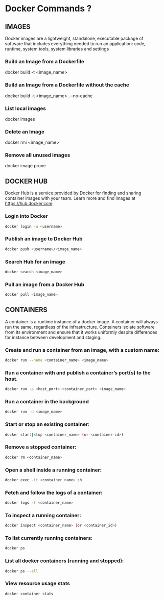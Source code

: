 # Docker Commands ?

## IMAGES

Docker images are a lightweight, standalone, executable package
of software that includes everything needed to run an application:
code, runtime, system tools, system libraries and settings

### Build an Image from a Dockerfile
docker build -t <image_name>

### Build an Image from a Dockerfile without the cache
docker build -t <image_name> . –no-cache

### List local images
docker images

### Delete an Image
docker rmi <image_name>

### Remove all unused images
docker image prune 


## DOCKER HUB
Docker Hub is a service provided by Docker for finding and sharing
container images with your team. Learn more and find images
at https://hub.docker.com

### Login into Docker
```bash
docker login -u <username>
```

### Publish an image to Docker Hub

```bash
docker push <username>/<image_name>
```
### Search Hub for an image

```bash
docker search <image_name>
```
### Pull an image from a Docker Hub
```bash
docker pull <image_name>
```

## CONTAINERS
A container is a runtime instance of a docker image. A container
will always run the same, regardless of the infrastructure.
Containers isolate software from its environment and ensure
that it works uniformly despite differences for instance between
development and staging.

### Create and run a container from an image, with a custom name:
```bash
docker run --name <container_name> <image_name>
```
### Run a container with and publish a container’s port(s) to the host.
```bash
docker run -p <host_port>:<container_port> <image_name>
```
### Run a container in the background
```bash
docker run -d <image_name>
```
### Start or stop an existing container:
```bash
docker start|stop <container_name> (or <container-id>)
```
### Remove a stopped container:
```bash
docker rm <container_name>
```
### Open a shell inside a running container:
```bash
docker exec -it <container_name> sh
```
### Fetch and follow the logs of a container:
```bash
docker logs -f <container_name>
```
### To inspect a running container:
```bash
docker inspect <container_name> (or <container_id>)
```
### To list currently running containers:
```bash
docker ps
```
### List all docker containers (running and stopped):
```bash
docker ps --all
```
### View resource usage stats
```bash
docker container stats
```